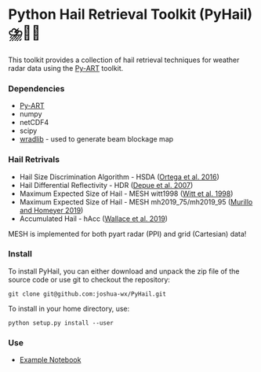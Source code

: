 # Python Hail Retrieval Toolkit (PyHail) ⛈️📡🧊

This toolkit provides a collection of hail retrieval techniques for
weather radar data using the [Py-ART](https://github.com/ARM-DOE/pyart/) toolkit.

### Dependencies
- [Py-ART](https://github.com/ARM-DOE/pyart/)
- numpy
- netCDF4
- scipy
- [wradlib](https://github.com/wradlib/wradlib) - used to generate beam blockage map

### Hail Retrivals
- Hail Size Discrimination Algorithm - HSDA ([Ortega et al. 2016](https://journals.ametsoc.org/doi/10.1175/JAMC-D-15-0203.1))
- Hail Differential Reflectivity - HDR ([Depue et al. 2007](https://doi.org/10.1175/JAM2529.1))
- Maximum Expected Size of Hail - MESH witt1998 ([Witt et al. 1998](https://journals.ametsoc.org/doi/10.1175/1520-0434%281998%29013%3C0286%3AAEHDAF%3E2.0.CO%3B2))
- Maximum Expected Size of Hail - MESH mh2019_75/mh2019_95 ([Murillo and Homeyer 2019](https://journals.ametsoc.org/view/journals/apme/58/5/jamc-d-18-0247.1.xml))
- Accumulated Hail - hAcc ([Wallace et al. 2019](https://journals.ametsoc.org/view/journals/wefo/34/1/waf-d-18-0053_1.xml))

MESH is implemented for both pyart radar (PPI) and grid (Cartesian) data!

### Install
To install PyHail, you can either download and unpack the zip file of the source code or use git to checkout the repository:

`git clone git@github.com:joshua-wx/PyHail.git`

To install in your home directory, use:

`python setup.py install --user`

### Use
- [Example Notebook](https://github.com/joshua-wx/PyHail/blob/master/notebooks/example.ipynb)

